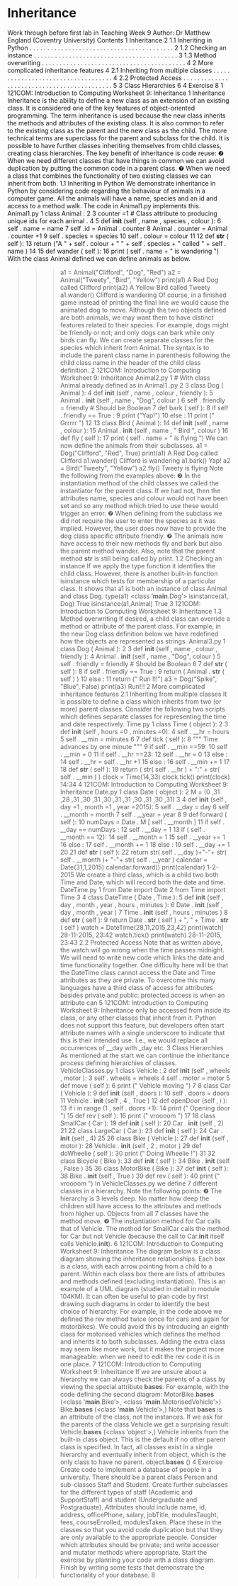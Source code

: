 
# Inheritance

Work through before first lab in Teaching Week 9
Author: Dr Matthew England (Coventry University)
Contents
1 Inheritance 2
1.1 Inheriting in Python . . . . . . . . . . . . . . . . . . . . . . . . . . . . . . . . . . . . . . . . . 2
1.2 Checking an instance . . . . . . . . . . . . . . . . . . . . . . . . . . . . . . . . . . . . . . . . . 3
1.3 Method overwriting . . . . . . . . . . . . . . . . . . . . . . . . . . . . . . . . . . . . . . . . . 4
2 More complicated inheritance features 4
2.1 Inheriting from multiple classes . . . . . . . . . . . . . . . . . . . . . . . . . . . . . . . . . . . 4
2.2 Protected Access . . . . . . . . . . . . . . . . . . . . . . . . . . . . . . . . . . . . . . . . . . . 5
3 Class Hierarchies 6
4 Exercise 8
1
121COM: Introduction to Computing Worksheet 9: Inheritance
1 Inheritance
Inheritance is the ability to define a new class as an extension of an existing class. It is considered one of
the key features of object-oriented programming.
The term inheritance is used because the new class inherits the methods and attributes of the existing
class. It is also common to refer to the existing class as the parent and the new class as the child. The
more technical terms are superclass for the parent and subclass for the child.
It is possible to have further classes inheriting themselves from child classes, creating class hierarchies.
The key benefit of inheritance is code reuse:
❼ When we need different classes that have things in common we can avoid duplication by putting the
common code in a parent class.
❼ When we need a class that combines the functionality of two existing classes we can inherit from both.
1.1 Inheriting in Python
We demonstrate inheritance in Python by considering code regarding the behaviour of animals in a computer
game. All the animals will have a name, species and an id and access to a method walk. The code in
Animal1.py implements this.
Animal1.py
1 class Animal :
2
3 counter =1 # Class attribute to producing unique ids for each animal .
4
5 def __init__ (self , name , species , colour ):
6 self . name = name
7 self .id = Animal . counter
8 Animal . counter = Animal . counter +1
9 self . species = species
10 self . colour = colour
11
12 def __str__ ( self ):
13 return ("A " + self . colour + " " + self . species + " called " + self . name )
14
15 def wander ( self ):
16 print ( self . name + " is wandering ")
With the class Animal defined we can define animals as below.
>>> a1 = Animal("Clifford", "Dog", "Red")
>>> a2 = Animal("Tweety", "Bird", "Yellow")
>>> print(a1)
A Red Dog called Clifford
>>> print(a2)
A Yellow Bird called Tweety
>>> a1.wander()
Clifford is wandering
Of course, in a finished game instead of printing the final line we would cause the animated dog to move.
Although the two objects defined are both animals, we may want them to have distinct features related
to their species. For example, dogs might be friendly or not; and only dogs can bark while only birds can
fly. We can create separate classes for the species which inherit from Animal. The syntax is to include the
parent class name in parenthesis following the child class name in the header of the child class definition.
2
121COM: Introduction to Computing Worksheet 9: Inheritance
Animal2.py
1 # With class Animal already defined as in Animal1 .py
2
3 class Dog ( Animal ):
4 def __init__ (self , name , colour , friendly ):
5 Animal . __init__ (self , name , "Dog", colour )
6 self . friendly = friendly # Should be Boolean
7 def bark ( self ):
8 if self . friendly == True :
9 print ("Yap!")
10 else :
11 print (" Grrrrr ")
12
13 class Bird ( Animal ):
14 def __init__ (self , name , colour ):
15 Animal . __init__ (self , name , " Bird ", colour )
16 def fly ( self ):
17 print ( self . name + " is flying ")
We can now define the animals from their subclasses.
>>> a1 = Dog("Clifford", "Red", True)
>>> print(a1)
A Red Dog called Clifford
>>> a1.wander()
Clifford is wandering
>>> a1.bark()
Yap!
>>> a2 = Bird("Tweety", "Yellow")
>>> a2.fly()
Tweety is flying
Note the following from the examples above:
❼ In the instantiation method of the child classes we called the instantiator for the parent class. If we
had not, then the attributes name, species and colour would not have been set and so any method
which tried to use these would trigger an error.
❼ When defining from the subclass we did not require the user to enter the species as it was implied.
However, the user does now have to provide the dog class specific attribute friendly.
❼ The animals now have access to their new methods fly and bark but also the parent method wander.
Also, note that the parent method __str__ is still being called by print.
1.2 Checking an instance
If we apply the type function it identifies the child class. However, there is another built-in function
isinstance which tests for membership of a particular class. It shows that a1 is both an instance of class
Animal and class Dog.
>>> type(a1)
<class ’__main__.Dog’>
>>> isinstance(a1, Dog)
True
>>> isinstance(a1,Animal)
True
3
121COM: Introduction to Computing Worksheet 9: Inheritance
1.3 Method overwriting
If desired, a child class can override a method or attribute of the parent class. For example, in the new Dog
class definition below we have redefined how the objects are represented as strings.
Animal3.py
1 class Dog ( Animal ):
2
3 def __init__ (self , name , colour , friendly ):
4 Animal . __init__ (self , name , "Dog", colour )
5 self . friendly = friendly # Should be Boolean
6
7 def __str__ ( self ):
8 if self . friendly == True :
9 return ( Animal . __str__ ( self ) )
10 else :
11 return (" Run !!!")
>>> a3 = Dog("Spike", "Blue", False)
>>> print(a3)
Run!!!
2 More complicated inheritance features
2.1 Inheriting from multiple classes
It is possible to define a class which inherits from two (or more) parent classes. Consider the following two
scripts which defines separate classes for representing the time and date respectively.
Time.py
1 class Time ( object ):
2
3 def __init__ (self , hours =0 , minutes =0):
4 self . __hr = hours
5 self . __min = minutes
6
7 def tick ( self ):
8 """ Time advances by one minute """
9 if self . __min ==59:
10 self . __min = 0
11 if self . __hr ==23:
12 self . __hr = 0
13 else :
14 self . __hr = self . __hr +1
15 else :
16 self . __min += 1
17
18 def __str__ ( self ):
19 return ( str( self . __hr ) + ":" + str( self . __min ) )
>>> clock = Time(14,33)
>>> clock.tick()
>>> print(clock)
14:34
4
121COM: Introduction to Computing Worksheet 9: Inheritance
Date.py
1 class Date ( object ):
2 M = (0 ,31 ,28 ,31 ,30 ,31 ,30 ,31 ,31 ,30 ,31 ,30 ,31)
3
4 def __init__ (self , day =1 , month =1 , year =2015):
5 self . __day = day
6 self . __month = month
7 self . __year = year
8
9 def forward ( self ):
10 numDays = Date . M [ self . __month ]
11 if self . __day == numDays :
12 self . __day = 1
13 if ( self . __month == 12):
14 self . __month = 1
15 self . __year += 1
16 else :
17 self . __month += 1
18 else :
19 self . __day += 1
20
21 def __str__ ( self ):
22 return str( self . __day )+"-"+ str( self . __month )+ "-"+ str( self . __year )
>>> calendar = Date(31,1,2015)
>>> calendar.forward()
>>> print(calendar)
1-2-2015
We create a third class, which is a child two both Time and Date, which will record both the date and time.
DateTime.py
1 from Date import Date
2 from Time import Time
3
4 class DateTime ( Date , Time ):
5 def __init__ (self , day , month , year , hours , minutes ):
6 Date . __init__ (self , day , month , year )
7 Time . __init__ (self , hours , minutes )
8 def __str__ ( self ):
9 return Date . __str__ ( self ) + ", " + Time . __str__ ( self )
>>> watch = DateTime(28,11,2015,23,42)
>>> print(watch)
28-11-2015, 23:42
>>> watch.tick()
>>> print(watch)
28-11-2015, 23:43
2.2 Protected Access
Note that as written above, the watch will go wrong when the time passes midnight. We will need to write
new code which links the date and time functionality together. One difficulty here will be that the DateTime
class cannot access the Date and Time attributes as they are private. To overcome this many languages have
a third class of access for attributes besides private and public: protected access is when an attribute can
5
121COM: Introduction to Computing Worksheet 9: Inheritance
only be accessed from inside its class, or any other classes that inherit from it. Python does not support
this feature, but developers often start attribute names with a single underscore to indicate that this is their
intended use. I.e., we would replace all occurrences of __day with _day etc.
3 Class Hierarchies
As mentioned at the start we can continue the inheritance process defining hierarchies of classes.
VehicleClasses.py
1 class Vehicle :
2 def __init__ (self , wheels , motor ):
3 self . wheels = wheels
4 self . motor = motor
5 def move ( self ):
6 print (" Vehicle moving ")
7
8 class Car ( Vehicle ):
9 def __init__ (self , doors ):
10 self . doors = doors
11 Vehicle . __init__ (self , 4 , True )
12 def openDoor (self , i ):
13 if i in range (1 , self . doors +1):
14 print (" Opening door ")
15 def rev ( self ):
16 print (" vroooom ")
17
18 class SmallCar ( Car ):
19 def __init__ ( self ):
20 Car . __init__ (self , 2)
21
22 class LargeCar ( Car ):
23 def __init__ ( self ):
24 Car . __init__ (self , 4)
25
26 class Bike ( Vehicle ):
27 def __init__ (self , motor ):
28 Vehicle . __init__ (self , 2 , motor )
29 def doWheelie ( self ):
30 print (" Doing Wheelie !")
31
32 class Bicycle ( Bike ):
33 def __init__ ( self ):
34 Bike . __init__ (self , False )
35
36 class MotorBike ( Bike ):
37 def __init__ ( self ):
38 Bike . __init__ (self , True )
39 def rev ( self ):
40 print (" vroooom ")
In VehicleClasses.py we define 7 different classes in a hierarchy. Note the following points:
❼ The hierarchy is 3 levels deep. No matter how deep the children still have access to the attributes and
methods from higher up. Objects from all 7 classes have the method move.
❼ The instantiation method for Car calls that of Vehicle. The method for SmallCar calls the method
for Car but not Vehicle (because the call to Car.__init__ itself calls Vehicle.__init__).
6
121COM: Introduction to Computing Worksheet 9: Inheritance
The diagram below is a class diagram showing the inheritance relationships. Each box is a class, with
each arrow pointing from a child to a parent. Within each class box there are lists of attributes and methods
defined (excluding instantiation). This is an example of a UML diagram (studied in detail in module 104KM).
It can often be useful to plan code by first drawing such diagrams in order to identify the best choice
of hierarchy. For example, in the code above we defined the rev method twice (once for cars and again for
motorbikes). We could avoid this by introducing an eighth class for motorised vehicles which defines the
method and inherits it to both subclasses. Adding the extra class may seem like more work, but it makes
the project more manageable: when we need to edit the rev code it is in one place.
7
121COM: Introduction to Computing Worksheet 9: Inheritance
If we are unsure about a hierarchy we can always check the parents of a class by viewing the special
attribute __bases__. For example, with the code defining the second diagram:
>>> MotorBike.__bases__
(<class ’__main__.Bike’>, <class ’__main__.MotorisedVehicle’>)
>>> Bike.__bases__
(<class ’__main__.Vehicle’>,)
Note that __bases__ is an attribute of the class, not the instances. If we ask for the parents of the class
Vehicle we get a surprising result:
>>> Vehicle.__bases__
(<class ’object’>,)
Vehicle inherits from the built-in class object. This is the default if no other parent class is specified. In
fact, all classes exist in a single hierarchy and eventually inherit from object, which is the only class to have
no parent.
>>> object.__bases__
()
4 Exercise
Create code to implement a database of people in a university. There should be a parent class Person and
sub-classes Staff and Student. Create further subclasses for the different types of staff (Academic and
SupportStaff) and student (Undergraduate and Postgraduate).
Attributes should include name, id, address, officePhone, salary, jobTitle, modulesTaught, fees,
courseEnrolled, modulesTaken. Place these in the classes so that you avoid code duplication but that they
are only available to the appropriate people. Consider which attributes should be private; and write accessor
and mutator methods where appropriate.
Start the exercise by planning your code with a class diagram. Finish by writing some tests that demonstrate
the functionality of your database.
8